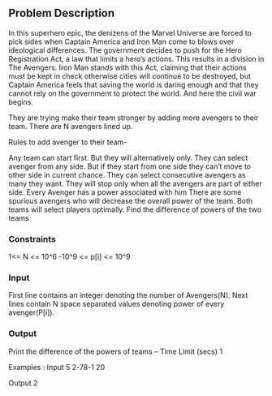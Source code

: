## Problem Description
In this superhero epic, the denizens of the Marvel Universe are forced to pick sides when Captain America and Iron Man come to blows over ideological differences.
The government decides to push for the Hero Registration Act, a law that limits a hero’s actions. This results in a division in The Avengers. Iron Man stands with this Act, claiming that their actions must be kept in check otherwise cities will continue to be destroyed, but Captain America feels that saving the world is daring enough and that they cannot rely on the government to protect the world. And here the civil war begins.

They are trying make their team stronger by adding more avengers to their team. There are N avengers lined up.

Rules to add avenger to their team-

Any team can start first. But they will alternatively only.
They can select avenger from any side. But if they start from one side they can’t move to other side in current chance.
They can select consecutive avengers as many they want.
They will stop only when all the avengers are part of either side.
Every Avenger has a power associated with him
There are some spurious avengers who will decrease the overall power of the team.
Both teams will select players optimally. Find the difference of powers of the two teams

### Constraints
1<= N <= 10^6
-10^9 <= p[i] <= 10^9

### Input
First line contains an integer denoting the number of Avengers(N).
Next lines contain N space separated values denoting power of every avenger(P[i]).

### Output
Print the difference of the powers of teams
– Time Limit (secs)
1

Examples :
Input
5
2-78-1 20

Output
2